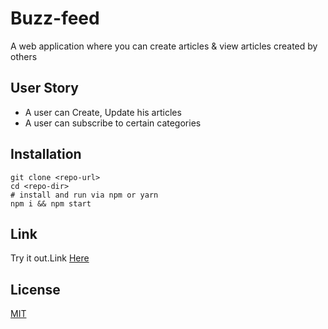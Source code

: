 # Buzz-feed

A web application where you can create articles & view articles created by others

## User Story
 
* A user can Create, Update his articles
* A user can subscribe to certain categories

## Installation

``` 
git clone <repo-url>
cd <repo-dir>
# install and run via npm or yarn
npm i && npm start
```

## Link
Try it out.Link [Here](http://buzzfeed-mern.herokuapp.com/)
 
## License
[MIT](https://choosealicense.com/licenses/mit/)